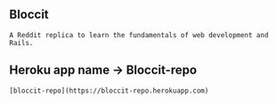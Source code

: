 ## Bloccit
```
A Reddit replica to learn the fundamentals of web development and Rails.
```
## Heroku app name -> Bloccit-repo
```
[bloccit-repo](https://bloccit-repo.herokuapp.com)

```


